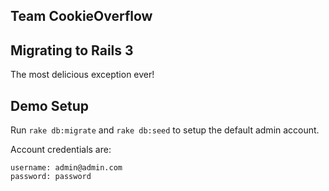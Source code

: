 Team CookieOverflow
-------------------

Migrating to Rails 3
--------------------

The most delicious exception ever!

Demo Setup
----------

Run `rake db:migrate` and `rake db:seed` to setup the default admin account.

Account credentials are:

	username: admin@admin.com
	password: password